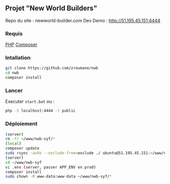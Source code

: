 ## Projet "New World Builders"

Repo du site : newworld-builder.com
Dev Demo : http://51.195.45.151:4444

### Requis
[PHP](https://www.php.net/downloads)
[Composer](https://getcomposer.org/download/)

### Intallation
```bash
git clone https://github.com/zroumane/nwb
cd nwb
composer install
```

### Lancer
Executer `start.bat` ou :
```bash
php -S localhost:4444 -t public
```

### Déploiement
```bash
(server)
rm -fr ~/www/nwb-syf/*
(local)
composer update
sudo rsync -avhb --exclude-from=exclude ./ ubuntu@51.195.45.151:~/www/nwb-syf 
(server)
cd ~/www/nwb-syf 
vi .env (server, passer APP_ENV en prod)
composer install
sudo chown -R www-data:www-data ~/www/nwb-syf/*
```
